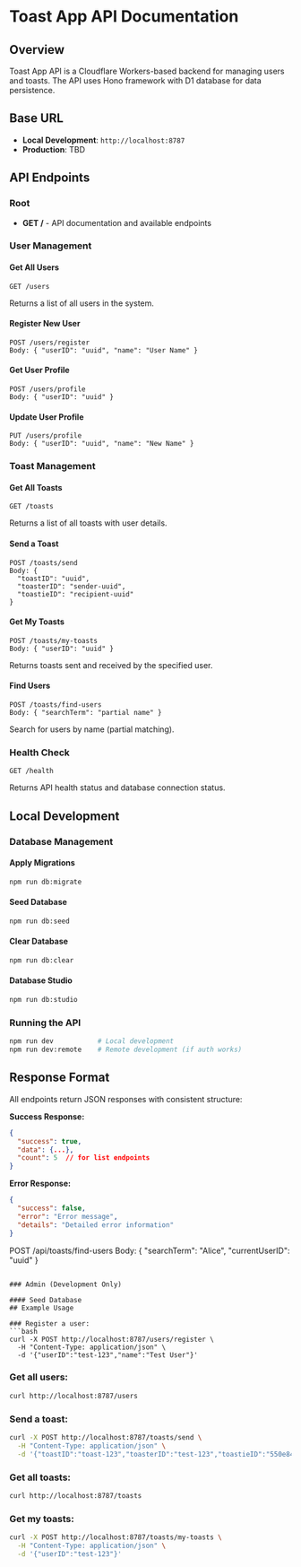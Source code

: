 # Toast App API Documentation

## Overview
Toast App API is a Cloudflare Workers-based backend for managing users and toasts. The API uses Hono framework with D1 database for data persistence.

## Base URL
- **Local Development**: `http://localhost:8787`
- **Production**: TBD

## API Endpoints

### Root
- **GET /** - API documentation and available endpoints

### User Management

#### Get All Users
```
GET /users
```
Returns a list of all users in the system.

#### Register New User
```
POST /users/register
Body: { "userID": "uuid", "name": "User Name" }
```

#### Get User Profile
```
POST /users/profile  
Body: { "userID": "uuid" }
```

#### Update User Profile
```
PUT /users/profile
Body: { "userID": "uuid", "name": "New Name" }
```

### Toast Management

#### Get All Toasts
```
GET /toasts
```
Returns a list of all toasts with user details.

#### Send a Toast
```
POST /toasts/send
Body: { 
  "toastID": "uuid", 
  "toasterID": "sender-uuid", 
  "toastieID": "recipient-uuid" 
}
```

#### Get My Toasts
```
POST /toasts/my-toasts
Body: { "userID": "uuid" }
```
Returns toasts sent and received by the specified user.

#### Find Users
```
POST /toasts/find-users
Body: { "searchTerm": "partial name" }
```
Search for users by name (partial matching).

### Health Check
```
GET /health
```
Returns API health status and database connection status.

## Local Development

### Database Management

#### Apply Migrations
```bash
npm run db:migrate
```

#### Seed Database
```bash
npm run db:seed
```

#### Clear Database
```bash
npm run db:clear
```

#### Database Studio
```bash
npm run db:studio
```

### Running the API
```bash
npm run dev           # Local development
npm run dev:remote    # Remote development (if auth works)
```

## Response Format

All endpoints return JSON responses with consistent structure:

**Success Response:**
```json
{
  "success": true,
  "data": {...},
  "count": 5  // for list endpoints
}
```

**Error Response:**
```json
{
  "success": false,
  "error": "Error message",
  "details": "Detailed error information"
}
```
POST /api/toasts/find-users
Body: { 
  "searchTerm": "Alice", 
  "currentUserID": "uuid" 
}
```

### Admin (Development Only)

#### Seed Database
## Example Usage

### Register a user:
```bash
curl -X POST http://localhost:8787/users/register \
  -H "Content-Type: application/json" \
  -d '{"userID":"test-123","name":"Test User"}'
```

### Get all users:
```bash
curl http://localhost:8787/users
```

### Send a toast:
```bash
curl -X POST http://localhost:8787/toasts/send \
  -H "Content-Type: application/json" \
  -d '{"toastID":"toast-123","toasterID":"test-123","toastieID":"550e8400-e29b-41d4-a716-446655440001"}'
```

### Get all toasts:
```bash
curl http://localhost:8787/toasts
```

### Get my toasts:
```bash
curl -X POST http://localhost:8787/toasts/my-toasts \
  -H "Content-Type: application/json" \
  -d '{"userID":"test-123"}'
```